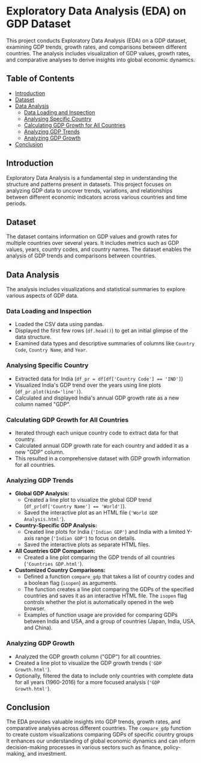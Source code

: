 # Exploratory Data Analysis (EDA) on GDP Dataset

This project conducts Exploratory Data Analysis (EDA) on a GDP dataset, examining GDP trends, growth rates, and comparisons between different countries. The analysis includes visualization of GDP values, growth rates, and comparative analyses to derive insights into global economic dynamics.

## Table of Contents
- [Introduction](#introduction)
- [Dataset](#dataset)
- [Data Analysis](#data-analysis)
  - [Data Loading and Inspection](#data-loading-and-inspection)
  - [Analysing Specific Country](#analysing-specific-country)
  - [Calculating GDP Growth for All Countries](#calculating-gdp-growth-for-all-countries)
  - [Analyzing GDP Trends](#analyzing-gdp-trends)
  - [Analyzing GDP Growth](#analyzing-gdp-growth)
- [Conclusion](#conclusion)

## Introduction
Exploratory Data Analysis is a fundamental step in understanding the structure and patterns present in datasets. This project focuses on analyzing GDP data to uncover trends, variations, and relationships between different economic indicators across various countries and time periods.

## Dataset
The dataset contains information on GDP values and growth rates for multiple countries over several years. It includes metrics such as GDP values, years, country codes, and country names. The dataset enables the analysis of GDP trends and comparisons between countries.

## Data Analysis
The analysis includes visualizations and statistical summaries to explore various aspects of GDP data.

### Data Loading and Inspection
   - Loaded the CSV data using pandas.
   - Displayed the first few rows (`df.head()`) to get an initial glimpse of the data structure.
   - Examined data types and descriptive summaries of columns like `Country Code`, `Country Name`, and `Year`.

### Analysing Specific Country
   - Extracted data for India (`df_pr = df[df['Country Code'] == 'IND']`)
   - Visualized India's GDP trend over the years using line plots (`df_pr.plot(kind='line')`).
   - Calculated and displayed India's annual GDP growth rate as a new column named "GDP".

### Calculating GDP Growth for All Countries
   - Iterated through each unique country code to extract data for that country.
   - Calculated annual GDP growth rate for each country and added it as a new "GDP" column.
   - This resulted in a comprehensive dataset with GDP growth information for all countries.

### Analyzing GDP Trends
   - **Global GDP Analysis:**
     - Created a line plot to visualize the global GDP trend (`df_pr[df['Country Name'] == 'World']`).
     - Saved the interactive plot as an HTML file (`'World GDP Analysis.html'`).
   - **Country-Specific GDP Analysis:**
     - Created line plots for India (`'Indian GDP'`) and India with a limited Y-axis range (`'Indian GDP'`) to focus on details.
     - Saved the interactive plots as separate HTML files.
   - **All Countries GDP Comparison:**
     - Created a line plot comparing the GDP trends of all countries (`'Countries GDP.html'`).
   - **Customized Country Comparisons:**
     - Defined a function `compare_gdp` that takes a list of country codes and a boolean flag (`isopen`) as arguments.
     - The function creates a line plot comparing the GDPs of the specified countries and saves it as an interactive HTML file. The `isopen` flag controls whether the plot is automatically opened in the web browser.
     - Examples of function usage are provided for comparing GDPs between India and USA, and a group of countries (Japan, India, USA, and China).

### Analyzing GDP Growth
   - Analyzed the GDP growth column ("GDP") for all countries.
   - Created a line plot to visualize the GDP growth trends (`'GDP Growth.html'`).
   - Optionally, filtered the data to include only countries with complete data for all years (1960-2016) for a more focused analysis (`'GDP Growth.html'`).

## Conclusion
The EDA provides valuable insights into GDP trends, growth rates, and comparative analyses across different countries. The `compare_gdp` function to create custom visualizations comparing GDPs of specific country groups It enhances our understanding of global economic dynamics and can inform decision-making processes in various sectors such as finance, policy-making, and investment.
